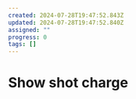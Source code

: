 ```yaml
---
created: 2024-07-28T19:47:52.843Z
updated: 2024-07-28T19:47:52.840Z
assigned: ""
progress: 0
tags: []
---
```


# Show shot charge
